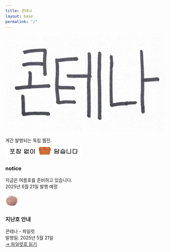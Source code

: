 ```yaml
---
title: 콘테나
layout: base
permalink: "/"
---
```


<img src="../images/logo.png" alt="콘테나" width="500">

계간 발행되는 독립 웹진.  
<img src="../images/footer.png" alt="포장 없이 담습니다" width="240" />  
  
### notice

지금은 여름호를 준비하고 있습니다.  
2025년 6월 21일 발행 예정  

<img src="../images/contena_.png" alt="귤" width="40" />  

### 지난호 안내

콘테나 - 파일럿  
발행일: 2025년 5월 21일  
[→ 파일럿호 읽기](/0)  